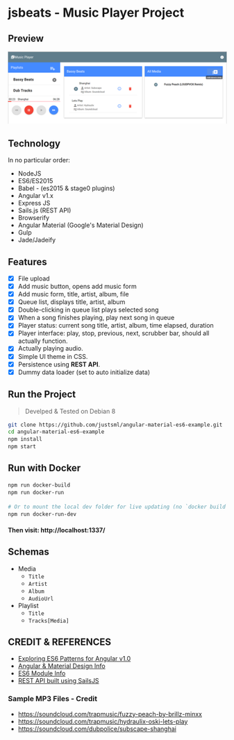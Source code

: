 # jsbeats - Music Player Project

## Preview

![jsbeats-split-screen-playlist](https://raw.githubusercontent.com/justsml/angular-material-es6-example/master/assets/images/jsbeats-split-screen-playlist.png)

## Technology

In no particular order:

* NodeJS
* ES6/ES2015
* Babel - (es2015 & stage0 plugins)
* Angular v1.x
* Express JS
* Sails.js (REST API)
* Browserify
* Angular Material (Google's Material Design)
* Gulp
* Jade/Jadeify

## Features

* [x] File upload
* [x] Add music button, opens add music form
* [x] Add music form, title, artist, album, file
* [x] Queue list, displays title, artist, album
* [x] Double-clicking in queue list plays selected song
* [x] When a song finishes playing, play next song in queue
* [x] Player status: current song title, artist, album, time elapsed, duration
* [x] Player interface: play, stop, previous, next, scrubber bar, should all actually function.
* [x] Actually playing audio.
* [x] Simple UI theme in CSS.
* [x] Persistence using **REST API**.
* [x] Dummy data loader (set to auto initialize data)

## Run the Project

> Develped & Tested on Debian 8

```sh
git clone https://github.com/justsml/angular-material-es6-example.git
cd angular-material-es6-example
npm install
npm start
```

## Run with Docker

```sh
npm run docker-build
npm run docker-run

# Or to mount the local dev folder for live updating (no `docker build` needed for every change)
npm run docker-run-dev


```

#### Then visit: http://localhost:1337/


## Schemas

* Media
  * `Title`
  * `Artist`
  * `Album`
  * `AudioUrl`
* Playlist
  * `Title`
  * `Tracks[Media]`

## CREDIT & REFERENCES

* [Exploring ES6 Patterns for Angular v1.0](http://www.michaelbromley.co.uk/blog/350/exploring-es6-classes-in-angularjs-1-x%20nice)
* [Angular & Material Design Info](https://scotch.io/bar-talk/angular-material-vs-material-design-lite)
* [ES6 Module Info](http://www.2ality.com/2014/09/es6-modules-final.html)
* [REST API built using SailsJS](https://www.smashingmagazine.com/2015/11/sailing-sails-js-mvc-style-framework-node-js/)

### Sample MP3 Files - Credit

* https://soundcloud.com/trapmusic/fuzzy-peach-by-brillz-minxx
* https://soundcloud.com/trapmusic/hydraulix-oski-lets-play
* https://soundcloud.com/dubpolice/subscape-shanghai



